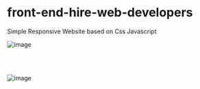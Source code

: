 # front-end-hire-web-developers


Simple Responsive Website based on Css Javascript 


![image](https://user-images.githubusercontent.com/54597147/132252354-3334b026-3945-4547-ac16-b7a60f76de45.png)


<br>
<br>


![image](https://user-images.githubusercontent.com/54597147/132252393-13da1ffc-f590-408a-9dfc-e625e2704dfd.png)
























